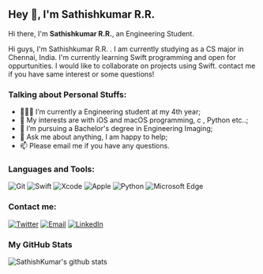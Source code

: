 ## Hey 👋, I'm Sathishkumar R.R.

Hi there, I'm **Sathishkumar R.R.**, an Engineering Student.

Hi guys, I'm Sathishkumar R.R. . I am currently studying as a CS major in Chennai, India. I'm currently learning Swift programming and open for oppurtunities. I would like to collaborate on projects using Swift. contact me if you have same interest or some questions!

### Talking about Personal Stuffs:

- 👨🏽‍💻 I’m currently a Engineering student at my 4th year; 
- 🤔 My interests are with iOS and macOS programming, c , Python etc..;
- 💼 I’m pursuing a Bachelor's degree in Engineering Imaging;
- 💬 Ask me about anything, I am happy to help;
- 📫 Please email me if you have any questions.

### Languages and Tools:

![Git](https://img.shields.io/badge/Git-F05032?style=flat-square&logo=Git&logoColor=white)
![Swift](https://img.shields.io/badge/Swift-FA7343?style=flat-square&logo=Swift&logoColor=white)
![Xcode](https://img.shields.io/badge/Xcode-1575F9?style=flat-square&logo=Xcode&logoColor=white)
![Apple](https://img.shields.io/badge/iPhone_and_MacBook-999999?style=flat-square&logo=Apple&logoColor=white)
![Python](https://img.shields.io/badge/Python-3776AB?style=flat-square&logo=Python&logoColor=white)
![Microsoft Edge](https://img.shields.io/badge/Microsoft_Edge-0078D7?style=flat-square&logo=Microsoft-Edge&logoColor=white)

   
	
### Contact me:

[![Twitter](https://img.shields.io/badge/sathish79725137-1DA1F2?style=for-the-badge&logo=twitter&logoColor=white)](https://twitter.com/sathish79725137)
[![Email](https://img.shields.io/badge/sathishkumarr012-D14836?style=for-the-badge&logo=gmail&logoColor=white)](mailto:sathishkumarr012@gmail.com)
[![LinkedIn](https://img.shields.io/badge/sathishkumar-0077B5?style=for-the-badge&logo=linkedin&logoColor=white)](https://www.linkedin.com/in/sathishkumar-r-r-408900206/)

### My GitHub Stats

![SathishKumar's github stats](https://github-readme-stats.vercel.app/api?username=sathishkumarr012&show_icons=true)


